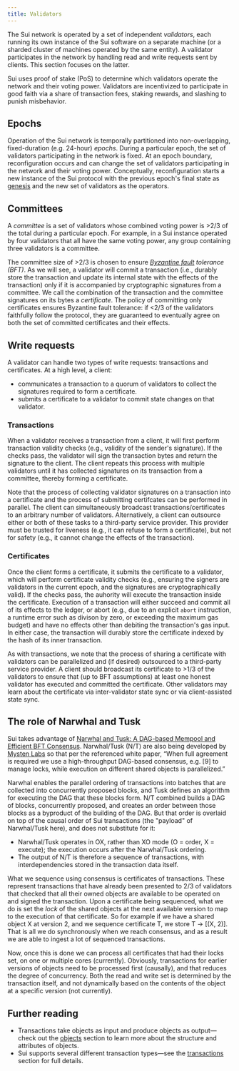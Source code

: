 ```yaml
---
title: Validators
---
```


The Sui network is operated by a set of independent *validators*, each running its own instance of the Sui software on a separate machine (or a sharded cluster of machines operated by the same entity). A validator participates in the network by handling read and write requests sent by clients. This section focuses on the latter.

Sui uses proof of stake (PoS) to determine which validators operate the network and their voting power. Validators are incentivized to participate in good faith via a share of transaction fees, staking rewards, and slashing to punish misbehavior.

## Epochs
Operation of the Sui network is temporally partitioned into non-overlapping, fixed-duration (e.g. 24-hour) *epochs*. During a particular epoch, the set of validators participating in the network is fixed. At an epoch boundary, reconfiguration occurs and can change the set of validators participating in the network and their voting power. Conceptually, reconfiguration starts a new instance of the Sui protocol with the previous epoch's final state as [genesis](wallet.md#genesis) and the new set of validators as the operators.

## Committees
A *committee* is a set of validators whose combined voting power is >2/3 of the total during a particular epoch. For example, in a Sui instance operated by four validators that all have the same voting power, any group containing three validators is a committee.

The committee size of >2/3 is chosen to ensure *[Byzantine fault](https://en.wikipedia.org/wiki/Byzantine_fault) tolerance (BFT)*. As we will see, a validator will commit a transaction (i.e., durably store the transaction and update its internal state with the effects of the transaction) only if it is accompanied by cryptographic signatures from a committee. We call the combination of the transaction and the committee signatures on its bytes a *certificate*. The policy of  committing only certificates ensures Byzantine fault tolerance: if <2/3 of the validators faithfully follow the protocol, they are guaranteed to eventually agree on both the set of committed certificates and their effects.

## Write requests
A validator can handle two types of write requests: transactions and certificates. At a high level, a client:
* communicates a transaction to a quorum of validators to collect the signatures required to form a certificate.
* submits a certificate to a validator to commit state changes on that validator.

### Transactions
When a validator receives a transaction from a client, it will first perform transaction validity checks (e.g., validity of the sender's signature). If the checks pass, the validator will sign the transaction bytes and return the signature to the client. The client repeats this process with multiple validators until it has collected signatures on its transaction from a committee, thereby forming a certificate.

Note that the process of collecting validator signatures on a transaction into a certificate and the process of submitting certifcates can be performed in parallel. The client can simultaneously broadcast transactions/certificates to an arbitrary number of validators. Alternatively, a client can outsource either or both of these tasks to a third-party service provider. This provider must be trusted for liveness (e.g., it can refuse to form a certificate), but not for safety (e.g., it cannot change the effects of the transaction).

### Certificates
Once the client forms a certificate, it submits the certificate to a validator, which will perform certificate validity checks (e.g., ensuring the signers are validators in the current epoch, and the signatures are cryptographically valid). If the checks pass, the auhority will execute the transaction inside the certificate. Execution of a transaction will either succeed and commit all of its effects to the ledger, or abort (e.g., due to an explicit `abort` instruction, a runtime error such as divison by zero, or exceeding the maximum gas budget) and have no effects other than debiting the transaction's gas input. In either case, the transaction will durably store the certificate indexed by the hash of its inner transaction.

As with transactions, we note that the process of sharing a certificate with validators can be parallelized and (if desired) outsourced to a third-party service provider. A client should broadcast its certificate to >1/3 of the validators to ensure that (up to BFT assumptions) at least one honest validator has executed and committed the certificate. Other validators may learn about the certificate via inter-validator state sync or via client-assisted state sync.

## The role of Narwhal and Tusk

Sui takes advantage of [Narwhal and Tusk: A DAG-based Mempool and Efficient BFT Consensus](https://arxiv.org/pdf/2105.11827.pdf). Narwhal/Tusk (N/T) are also being developed by [Mysten Labs](https://mystenlabs.com/) so that per the referenced white paper, “When full agreement is required we use a high-throughput DAG-based consensus, e.g. [9] to manage locks, while execution on different shared objects is parallelized.”

Narwhal enables the parallel ordering of transactions into batches that are collected into concurrently proposed blocks, and Tusk defines an algorithm for executing the DAG that these blocks form. N/T combined builds a DAG of blocks, concurrently proposed, and creates an order between those blocks as a byproduct of the building of the DAG. But that order is overlaid on top of the causal order of Sui transactions (the "payload" of Narwhal/Tusk here), and does not substitute for it:

* Narwhal/Tusk operates in OX, rather than XO mode (O = order, X = execute); the execution occurs after the Narwhal/Tusk ordering.
* The output of N/T is therefore a sequence of transactions, with interdependencies stored in the transaction data itself.

What we sequence using consensus is certificates of transactions. These represent transactions that have already been presented to 2/3 of validators that checked that all their owned objects are available to be operated on and signed the transaction. Upon a certificate being sequenced, what we do is set the *lock* of the shared objects at the next available version to map to the execution of that certificate. So for example if we have a shared object X at version 2, and we sequence certificate T, we store T -> [(X, 2)]. That is all we do synchronously when we reach consensus, and as a result we are able to ingest a lot of sequenced transactions.

Now, once this is done we can process all certificates that had their locks set, on one or multiple cores (currently). Obviously, transactions for earlier versions of objects need to be processed first (causally), and that reduces the degree of concurrency. Both the read and write set is determined by the transaction itself, and not dynamically based on the contents of the object at a specific version (not currently). 

## Further reading

* Transactions take objects as input and produce objects as output&mdash;check out the [objects](objects.md) section to learn more about the structure and attributes of objects.
* Sui supports several different transaction types&mdash;see the [transactions](transactions.md) section for full details.
